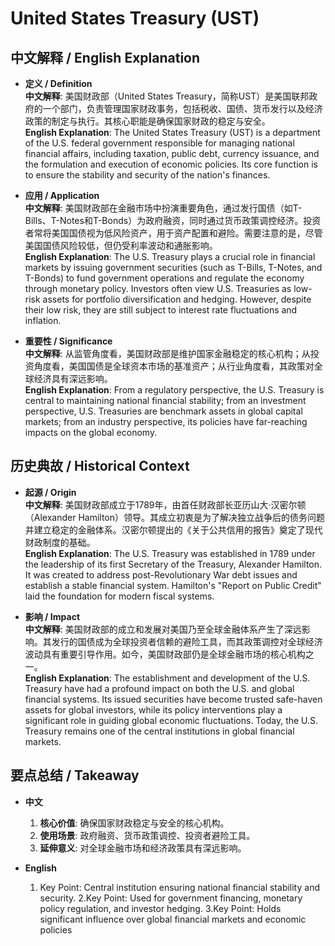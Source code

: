 # United States Treasury (UST)

## 中文解释 / English Explanation

* **定义 / Definition**  
  **中文解释**: 美国财政部（United States Treasury，简称UST）是美国联邦政府的一个部门，负责管理国家财政事务，包括税收、国债、货币发行以及经济政策的制定与执行。其核心职能是确保国家财政的稳定与安全。  
  **English Explanation**: The United States Treasury (UST) is a department of the U.S. federal government responsible for managing national financial affairs, including taxation, public debt, currency issuance, and the formulation and execution of economic policies. Its core function is to ensure the stability and security of the nation's finances.

* **应用 / Application**  
  **中文解释**: 美国财政部在金融市场中扮演重要角色，通过发行国债（如T-Bills、T-Notes和T-Bonds）为政府融资，同时通过货币政策调控经济。投资者常将美国国债视为低风险资产，用于资产配置和避险。需要注意的是，尽管美国国债风险较低，但仍受利率波动和通胀影响。  
  **English Explanation**: The U.S. Treasury plays a crucial role in financial markets by issuing government securities (such as T-Bills, T-Notes, and T-Bonds) to fund government operations and regulate the economy through monetary policy. Investors often view U.S. Treasuries as low-risk assets for portfolio diversification and hedging. However, despite their low risk, they are still subject to interest rate fluctuations and inflation.

* **重要性 / Significance**  
  **中文解释**: 从监管角度看，美国财政部是维护国家金融稳定的核心机构；从投资角度看，美国国债是全球资本市场的基准资产；从行业角度看，其政策对全球经济具有深远影响。  
  **English Explanation**: From a regulatory perspective, the U.S. Treasury is central to maintaining national financial stability; from an investment perspective, U.S. Treasuries are benchmark assets in global capital markets; from an industry perspective, its policies have far-reaching impacts on the global economy.

## 历史典故 / Historical Context

* **起源 / Origin**  
  **中文解释**: 美国财政部成立于1789年，由首任财政部长亚历山大·汉密尔顿（Alexander Hamilton）领导。其成立初衷是为了解决独立战争后的债务问题并建立稳定的金融体系。汉密尔顿提出的《关于公共信用的报告》奠定了现代财政制度的基础。  
  **English Explanation**: The U.S. Treasury was established in 1789 under the leadership of its first Secretary of the Treasury, Alexander Hamilton. It was created to address post-Revolutionary War debt issues and establish a stable financial system. Hamilton's "Report on Public Credit" laid the foundation for modern fiscal systems.

* **影响 / Impact**  
  **中文解释**: 美国财政部的成立和发展对美国乃至全球金融体系产生了深远影响。其发行的国债成为全球投资者信赖的避险工具，而其政策调控对全球经济波动具有重要引导作用。如今，美国财政部仍是全球金融市场的核心机构之一。  
  **English Explanation**: The establishment and development of the U.S. Treasury have had a profound impact on both the U.S. and global financial systems. Its issued securities have become trusted safe-haven assets for global investors, while its policy interventions play a significant role in guiding global economic fluctuations. Today, the U.S. Treasury remains one of the central institutions in global financial markets.

## 要点总结 / Takeaway

* **中文**  
  1. **核心价值**: 确保国家财政稳定与安全的核心机构。
  2. **使用场景**: 政府融资、货币政策调控、投资者避险工具。
  3. **延伸意义**: 对全球金融市场和经济政策具有深远影响。

* **English**  
  1. Key Point: Central institution ensuring national financial stability and security.
  2.Key Point: Used for government financing, monetary policy regulation, and investor hedging.
  3.Key Point: Holds significant influence over global financial markets and economic policies